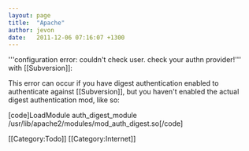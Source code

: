 ```yaml
---
layout: page
title:  "Apache"
author: jevon
date:   2011-12-06 07:16:07 +1300
---
```


'''configuration error: couldn't check user. check your authn provider!''' with [[Subversion]]:

This error can occur if you have digest authentication enabled to authenticate against [[Subversion]], but you haven't enabled the actual digest authentication mod, like so:

[code]LoadModule auth_digest_module /usr/lib/apache2/modules/mod_auth_digest.so[/code]

[[Category:Todo]]
[[Category:Internet]]